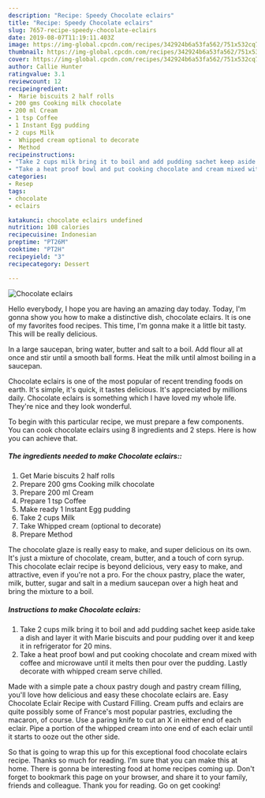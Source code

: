 ```yaml
---
description: "Recipe: Speedy Chocolate eclairs"
title: "Recipe: Speedy Chocolate eclairs"
slug: 7657-recipe-speedy-chocolate-eclairs
date: 2019-08-07T11:19:11.403Z
image: https://img-global.cpcdn.com/recipes/342924b6a53fa562/751x532cq70/chocolate-eclairs-recipe-main-photo.jpg
thumbnail: https://img-global.cpcdn.com/recipes/342924b6a53fa562/751x532cq70/chocolate-eclairs-recipe-main-photo.jpg
cover: https://img-global.cpcdn.com/recipes/342924b6a53fa562/751x532cq70/chocolate-eclairs-recipe-main-photo.jpg
author: Callie Hunter
ratingvalue: 3.1
reviewcount: 12
recipeingredient:
-  Marie biscuits 2 half rolls
- 200 gms Cooking milk chocolate
- 200 ml Cream
- 1 tsp Coffee
- 1 Instant Egg pudding
- 2 cups Milk
-  Whipped cream optional to decorate
-  Method
recipeinstructions:
- "Take 2 cups milk bring it to boil and add pudding sachet keep aside.take a dish and layer it with Marie biscuits and pour pudding over it and keep it in refrigerator for 20 mins."
- "Take a heat proof bowl and put cooking chocolate and cream mixed with coffee and microwave until it melts then pour over the pudding. Lastly decorate with whipped cream serve chilled."
categories:
- Resep
tags:
- chocolate
- eclairs

katakunci: chocolate eclairs undefined
nutrition: 108 calories
recipecuisine: Indonesian
preptime: "PT26M"
cooktime: "PT2H"
recipeyield: "3"
recipecategory: Dessert

---
```



![Chocolate eclairs](https://img-global.cpcdn.com/recipes/342924b6a53fa562/751x532cq70/chocolate-eclairs-recipe-main-photo.jpg)

Hello everybody, I hope you are having an amazing day today. Today, I'm gonna show you how to make a distinctive dish, chocolate eclairs. It is one of my favorites food recipes. This time, I'm gonna make it a little bit tasty. This will be really delicious.

In a large saucepan, bring water, butter and salt to a boil. Add flour all at once and stir until a smooth ball forms. Heat the milk until almost boiling in a saucepan.

Chocolate eclairs is one of the most popular of recent trending foods on earth. It's simple, it's quick, it tastes delicious. It's appreciated by millions daily. Chocolate eclairs is something which I have loved my whole life. They're nice and they look wonderful.


To begin with this particular recipe, we must prepare a few components. You can cook chocolate eclairs using 8 ingredients and 2 steps. Here is how you can achieve that.

##### The ingredients needed to make Chocolate eclairs::

1. Get  Marie biscuits 2 half rolls
1. Prepare 200 gms Cooking milk chocolate
1. Prepare 200 ml Cream
1. Prepare 1 tsp Coffee
1. Make ready 1 Instant Egg pudding
1. Take 2 cups Milk
1. Take  Whipped cream (optional to decorate)
1. Prepare  Method


The chocolate glaze is really easy to make, and super delicious on its own. It&#39;s just a mixture of chocolate, cream, butter, and a touch of corn syrup. This chocolate eclair recipe is beyond delicious, very easy to make, and attractive, even if you&#39;re not a pro. For the choux pastry, place the water, milk, butter, sugar and salt in a medium saucepan over a high heat and bring the mixture to a boil. 

##### Instructions to make Chocolate eclairs:

1. Take 2 cups milk bring it to boil and add pudding sachet keep aside.take a dish and layer it with Marie biscuits and pour pudding over it and keep it in refrigerator for 20 mins.
1. Take a heat proof bowl and put cooking chocolate and cream mixed with coffee and microwave until it melts then pour over the pudding. Lastly decorate with whipped cream serve chilled.


Made with a simple pate a choux pastry dough and pastry cream filling, you&#39;ll love how delicious and easy these chocolate eclairs are. Easy Chocolate Eclair Recipe with Custard Filling. Cream puffs and eclairs are quite possibly some of France&#39;s most popular pastries, excluding the macaron, of course. Use a paring knife to cut an X in either end of each eclair. Pipe a portion of the whipped cream into one end of each eclair until it starts to ooze out the other side. 

So that is going to wrap this up for this exceptional food chocolate eclairs recipe. Thanks so much for reading. I'm sure that you can make this at home. There is gonna be interesting food at home recipes coming up. Don't forget to bookmark this page on your browser, and share it to your family, friends and colleague. Thank you for reading. Go on get cooking!
